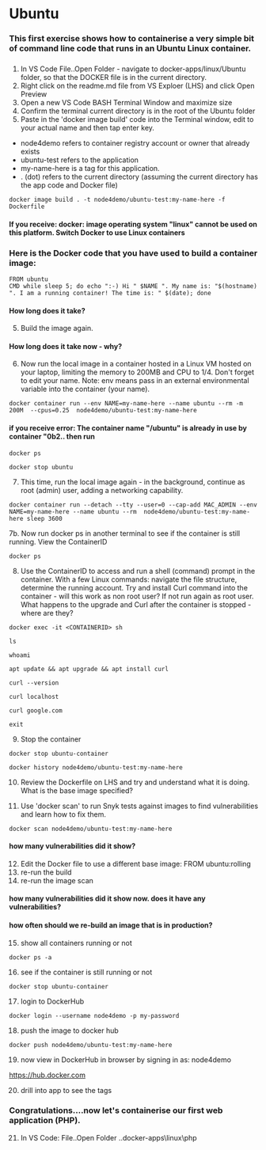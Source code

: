 # Ubuntu

### This first exercise shows how to containerise a very simple bit of command line code that runs in an Ubuntu Linux container.
### 

1. In VS Code File..Open Folder - navigate to docker-apps/linux/Ubuntu folder, so that the DOCKER file is in the current directory.
2. Right click on the readme.md file from VS Exploer (LHS) and click Open Preview
3. Open a new VS Code BASH Terminal Window and maximize size 
4. Confirm the terminal current directory is in the root of the Ubuntu folder
5. Paste in the 'docker image build' code into the Terminal window, edit to your actual name and then tap enter key.

- node4demo refers to container registry account or owner that already exists
- ubuntu-test refers to the application 
- my-name-here is a tag for this application. 
- . (dot) refers to the current directory (assuming the current directory has the app code and Docker file)

```
docker image build . -t node4demo/ubuntu-test:my-name-here -f Dockerfile
```

#### If you receive: docker: image operating system "linux" cannot be used on this platform. Switch Docker to use Linux containers

### Here is the Docker code that you have used to build a container image:

```
FROM ubuntu
CMD while sleep 5; do echo ":-) Hi " $NAME ". My name is: "$(hostname) ". I am a running container! The time is: " $(date); done
```

#### How long does it take?

5. Build the image again. 

#### How long does it take now - why?

6. Now run the local image in a container hosted in a Linux VM hosted on your laptop, limiting the memory to 200MB and CPU to 1/4. Don't forget to edit your name. Note: env means pass in an external environmental variable into the container (your name). 
```
docker container run --env NAME=my-name-here --name ubuntu --rm -m 200M  --cpus=0.25  node4demo/ubuntu-test:my-name-here
```

#### if you receive error: The container name "/ubuntu" is already in use by container "0b2.. then run 

```
docker ps 

docker stop ubuntu
```

7. This time, run the local image again - in the background, continue as root (admin) user, adding a networking capability. 

```
docker container run --detach --tty --user=0 --cap-add MAC_ADMIN --env NAME=my-name-here --name ubuntu --rm  node4demo/ubuntu-test:my-name-here sleep 3600
```

7b. Now run docker ps in another terminal to see if the container is still running. View the ContainerID

```
docker ps
```

8. Use the ContainerID to access and run a shell (command) prompt in the container. With a few Linux commands: navigate the file structure, determine the running account. Try and install Curl command into the container - will this work as non root user? If not run again as root user. What happens to the upgrade and Curl after the container is stopped - where are they? 

```
docker exec -it <CONTAINERID> sh

ls

whoami

apt update && apt upgrade && apt install curl

curl --version

curl localhost

curl google.com

exit
```

9. Stop the container

```
docker stop ubuntu-container

docker history node4demo/ubuntu-test:my-name-here
```
10. Review the Dockerfile on LHS and try and understand what it is doing. What is the base image specified?

11. Use 'docker scan' to run Snyk tests against images to find vulnerabilities and learn how to fix them.

```
docker scan node4demo/ubuntu-test:my-name-here
```
#### how many vulnerabilities did it show?

12. Edit the Docker file to use a different base image: FROM ubuntu:rolling 
13. re-run the build
14. re-run the image scan 

#### how many vulnerabilities did it show now. does it have any vulnerabilities?

#### how often should we re-build an image that is in production?

15. show all containers running or not

```
docker ps -a
```

16. see if the container is still running or not

```
docker stop ubuntu-container
```

17. login to DockerHub

```
docker login --username node4demo -p my-password
```

18. push the image to docker hub

```
docker push node4demo/ubuntu-test:my-name-here
```

19. now view in DockerHub in browser by signing in as: node4demo 

https://hub.docker.com


20. drill into app to see the tags

### Congratulations....now let's containerise our first web application (PHP).

21. In VS Code: File..Open Folder ..docker-apps\linux\php
